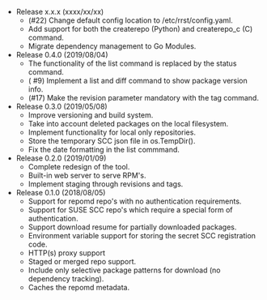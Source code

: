 * Release x.x.x (xxxx/xx/xx)
  - (#22) Change default config location to /etc/rrst/config.yaml.
  - Add support for both the createrepo (Python) and createrepo_c (C) command.
  - Migrate dependency management to Go Modules.
* Release 0.4.0 (2019/08/04)
  - The functionality of the list command is replaced by the status command.
  - ( #9) Implement a list and diff command to show package version info.  
  - (#17) Make the revision parameter mandatory with the tag command.
* Release 0.3.0 (2019/05/08)
  - Improve versioning and build system.
  - Take into account deleted packages on the local filesystem.
  - Implement functionality for local only repositories.
  - Store the temporary SCC json file in os.TempDir().
  - Fix the date formatting in the list commmand.
* Release 0.2.0 (2019/01/09)
  - Complete redesign of the tool.
  - Built-in web server to serve RPM's.
  - Implement staging through revisions and tags.
* Release 0.1.0 (2018/08/05)
  - Support for repomd repo's with no authentication requirements.
  - Support for SUSE SCC repo's which require a special form of authentication.
  - Support download resume for partially downloaded packages.
  - Environment variable support for storing the secret SCC registration code.
  - HTTP(s) proxy support
  - Staged or merged repo support.
  - Include only selective package patterns for download (no dependency tracking).
  - Caches the repomd metadata.

